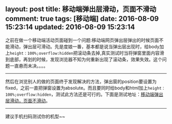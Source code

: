 layout: post
title: 移动端弹出层滑动，页面不滑动
comment: true
tags: [移动端]
date: 2016-08-09 15:23:14
updated: 2016-08-09 15:23:14
---
之前在做一个移动端活动页面碰到一个问题:移动端网页弹出层弹出的时候页面不能滑动，弹出层可滑动。先是度娘一番，基本都是说当弹出层出现时，给body加上`height：100%;overflow:hidden`把滚动条去掉,真实测试时当将弹窗里面内容滑到底部，再划的时候，发现浏览器不知为何重新出现了滚动条，效果失效。这个问题一直悬而未决。。。。
<img data-src="http://o8oseymkx.bkt.clouddn.com/images/hexo-issue/2016-08-09-3.png" alt=""></img>

----------
然后在浏览别人的做的页面终于发现解决的方法，弹出窗的position要设置为fixed，之前一直把弹窗设置为absolute。而且要同时给body和html加上`height：100%;overflow:hidden`，测试此方法还是可行的。下面是测试地址：[移动端弹出层滑动，页面不滑动](http://codeliker.com/test/%E7%A7%BB%E5%8A%A8%E7%AB%AF%E5%BC%B9%E5%87%BA%E5%B1%82%E6%BB%91%E5%8A%A8%EF%BC%8C%E9%A1%B5%E9%9D%A2%E4%B8%8D%E6%BB%91%E5%8A%A8.html "移动端弹出层滑动，页面不滑动")。

----------
建议手机扫码测试你的机型~~

<img data-src="http://o8oseymkx.bkt.clouddn.com/images/hexo-issue/2016-08-09-1.png" alt=""></img>
------

